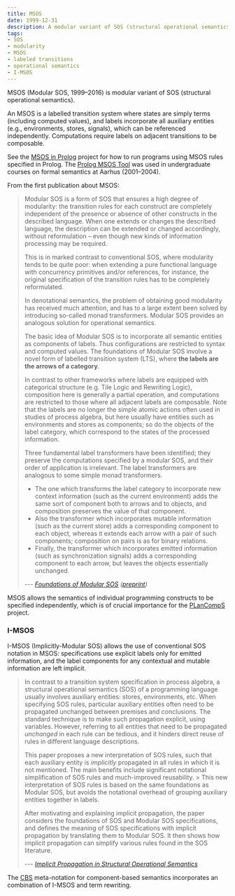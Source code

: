 ```yaml
---
title: MSOS
date: 1999-12-31
description: A modular variant of SOS (structural operational semantics).
tags:
- SOS
- modularity
- MSOS
- labeled transitions
- operational semantics
- I-MSOS
---
```


MSOS (Modular SOS, 1999–2016) is modular variant of SOS (structural operational semantics).

An MSOS is a labelled transition system where states are simply terms
(including computed values),
and labels incorporate all auxiliary entities (e.g., environments, stores, signals),
which can be referenced independently.
Computations require labels on adjacent transitions to be composable.

See the [MSOS in Prolog] project for how to run programs using MSOS rules specified in Prolog.
The [Prolog MSOS Tool] was used in undergraduate courses on formal semantics at Aarhus (2001–2004).

From the first publication about MSOS:

> Modular SOS is a form of SOS that ensures a high degree of modularity:
> the transition rules for each construct are completely independent of the presence or absence of other constructs in the described language.
> When one extends or changes the described language,
> the description can be extended or changed accordingly,
> without reformulation –
> even though new kinds of information processing may be required.
> 
> This is in marked contrast to conventional SOS,
> where modularity tends to be quite poor:
> when extending a pure functional language with concurrency primitives and/or references, for instance, 
> the original specification of the transition rules has to be completely reformulated.
> 
> In denotational semantics, the problem of obtaining good modularity has received much attention,
> and has to a large extent been solved by introducing so-called monad transformers.
> Modular SOS provides an analogous solution for operational semantics.
> 
> The basic idea of Modular SOS is to incorporate all semantic entities as components of labels.
> Thus configurations are restricted to syntax and computed values.
> The foundations of Modular SOS involve a novel form of labelled transition system (LTS),
> where **the labels are the arrows of a category**.
> 
> In contrast to other frameworks where labels are equipped with categorical structure
> (e.g. Tile Logic and Rewriting Logic),
> composition here is generally a partial operation,
> and computations are restricted to those where all adjacent labels are composable.
> Note that the labels are no longer the simple atomic actions often used in studies of process algebra,
> but here usually have entities such as environments and stores as components;
> so do the objects of the label category,
> which correspond to the states of the processed information.
>
> Three fundamental label transformers have been identified;
> they preserve the computations specified by a modular SOS,
> and their order of application is irrelevant.
> The label transformers are analogous to some simple monad transformers.
> 
> - The one which transforms the label category to incorporate new context information
> (such as the current environment) adds the same sort of component both to arrows and to objects,
> and composition preserves the value of that component.
> - Also the transformer which incorporates mutable information
> (such as the current store) adds a corresponding component to each object,
> whereas it extends each arrow with a pair of such components;
> composition on pairs is as for binary relations.
> - Finally, the transformer which incorporates emitted information
> (such as synchronization signals) adds a corresponding component to each arrow,
> but leaves the objects essentially unchanged.
>
> --- <cite>[Foundations of Modular SOS] ([preprint])</cite>

MSOS allows the semantics of individual programming constructs to be specified independently,
which is of crucial importance for the [PLanCompS] project.

### I-MSOS

I-MSOS (Implicitly-Modular SOS) allows the use of conventional SOS notation in MSOS:
specifications use explicit labels only for emitted information,
and the label components for any contextual and mutable information are left implicit.

> In contrast to a transition system specification in process algebra,
> a structural operational semantics (SOS) of a programming language usually involves auxiliary entities:
> stores, environments, etc.
> When specifying SOS rules, particular auxiliary entities often need to be propagated unchanged
> between premises and conclusions.
> The standard technique is to make such propagation explicit, using variables.
> However, referring to all entities that need to be propagated *unchanged* in each rule can be tedious,
> and it hinders direct reuse of rules in different language descriptions.
>
> This paper proposes a new interpretation of SOS rules,
> such that each auxiliary entity is *implicitly* propagated in all rules in which it is not mentioned.
> The main benefits include significant notational simplification of SOS rules and much-improved reusability. > This new interpretation of SOS rules is based on the same foundations as Modular SOS,
> but avoids the notational overhead of grouping auxiliary entities together in labels.
>
> After motivating and explaining implicit propagation,
> the paper considers the foundations of SOS and Modular SOS specifications,
> and defines the meaning of SOS specifications with implicit propagation
> by translating them to Modular SOS.
> It then shows how implicit propagation can simplify various rules found in the SOS literature.
>
> --- <cite>[Implicit Propagation in Structural Operational Semantics]</cite>

The [CBS] meta-notation for component-based semantics incorporates an combination of I-MSOS and term rewriting.

[PLanCompS]: ../plancomps/
[CBS]: ../cbs/
[Foundations of Modular SOS]: https://doi.org/10.1007/3-540-48340-3_7
[preprint]: https://www.brics.dk/RS/99/54/BRICS-RS-99-54.pdf
[MSOS in Prolog]: ../../software/msos-in-prolog/
[Prolog MSOS Tool]: ../../software/prolog-msos-tool/
[Implicit Propagation in Structural Operational Semantics]: https://doi.org/10.1016/j.entcs.2009.07.073